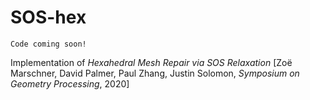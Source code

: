# SOS-hex

```
Code coming soon!
```

Implementation of _Hexahedral Mesh Repair via SOS Relaxation_ [Zoë Marschner, David Palmer, Paul Zhang, Justin Solomon, _Symposium on Geometry Processing_, 2020]


